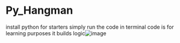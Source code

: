 # Py_Hangman
install python for starters
simply run the code in terminal
code is for learning purposes 
it builds logic![image](https://user-images.githubusercontent.com/101898018/181839117-21598f02-79f0-4bc5-8255-7fd27654997d.png)
